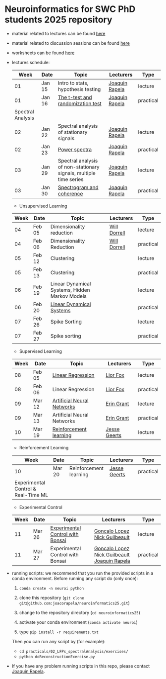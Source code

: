# Neuroinformatics for SWC PhD students 2025 repository

- material related to lectures can be found [here](https://github.com/joacorapela/neuroinformatics25/tree/master/lectures)

- material related to discussion sessions can be found [here](https://github.com/joacorapela/neuroinformatics25/tree/master/practicals)

- worksheets can be found [here](https://github.com/joacorapela/neuroinformatics25/tree/master/worksheets)

- <a name="lecturesSchedule"></a>lectures schedule:

    | Week | Date  | Topic | Lecturers | Type |
    |------|-------|-------|-----------|------|
    | 01 | Jan 15 | Intro to stats, hypothesis testing | [Joaquin Rapela](https://www.gatsby.ucl.ac.uk/) | lecture |
    | 01 | Jan 16 | [The t-test and randomization test](https://github.com/joacorapela/neuroinformatics24/blob/master/practicals/01_tTestAndRandomizationTests/introAndHipothesisTests.pdf) | [Joaquin Rapela](https://www.gatsby.ucl.ac.uk/~rapela) | practical |
    | Spectral Analysis |
    | 02 | Jan 22 | Spectral analysis of stationary signals | [Joaquin Rapela](https://www.gatsby.ucl.ac.uk/) | lecture |
    | 02 | Jan 23 | [Power spectra](https://github.com/joacorapela/neuroinformatics24/blob/master/practicals/02_LFPs_spectralAnalysis/spectralAnalysis.pdf) | [Joaquin Rapela](https://www.gatsby.ucl.ac.uk/~rapela) | practical |
    | 03 | Jan 29 | Spectral analysis of non-stationary signals, multiple time series | [Joaquin Rapela](https://www.gatsby.ucl.ac.uk/) | lecture |
    | 03 | Jan 30 | [Spectrogram and coherence](https://github.com/joacorapela/neuroinformatics24/blob/master/practicals/03_spectralAnalysisForNonStationarySignals/nonStationarySpectralAnalysis.pdf) | [Joaquin Rapela](https://www.gatsby.ucl.ac.uk/~rapela) | practical |


    - Unsupervised Learning

    | Week | Date  | Topic | Lecturers | Type |
    |------|-------|-------|-----------|------|
    | 04 | Feb 05 | Dimensionality reduction | [Will Dorrell](https://www.williamdorrell.co.uk/) | lecture |
    | 04 | Feb 06 | Dimensionality Reduction | [Will Dorrell](https://www.williamdorrell.co.uk/)| practical |
    | 05 | Feb 12 | Clustering | | lecture |
    | 05 | Feb 13 | Clustering | | practical |
    | 06 | Feb 19 | Linear Dynamical Systems, Hidden Markov Models | | lecture |
    | 06 | Feb 20 | [Linear Dynamical Systems](https://github.com/joacorapela/neuroinformatics24/blob/master/practicals/06_linearDynamicalSystems/README.md) | | practical |
    | 07 | Feb 26 | Spike Sorting | | lecture |
    | 07 | Feb 27 | Spike sorting | | practical |

    - Supervised Learning

    | Week | Date  | Topic | Lecturers | Type |
    |------|-------|-------|-----------|------|
    | 08 | Feb 05 | [Linear Regression](https://github.com/joacorapela/neuroinformatics24/blob/master/lectures/06_linearRegression/swc_neuroinformatics_linreg.pdf) | [Lior Fox](https://liorfox.github.io/) | lecture |
    | 08 | Feb 06 | Linear Regression | [Lior Fox](https://liorfox.github.io/) | practical |
    | 09 | Mar 12 | [Artificial Neural Networks](https://slides.com/eringrant/2024-03-07-swc-neural-nets-lecture/fullscreen?token=Gq60IrMy) | [Erin Grant](https://eringrant.github.io/) | lecture |
    | 09 | Mar 13 | Artificial Neural Networks | [Erin Grant](https://eringrant.github.io/) | practical |
    | 10 | Mar 19 | [Reinforcement learning](lectures/10_reinforcementLearning/RLinTheBrain_SWC_2024.pdf) | [Jesse Geerts](https://scholar.google.com/citations?user=4xusDVAAAAAJ&hl=en) | lecture |

    - Reinforcement  Learning

    | Week | Date  | Topic | Lecturers | Type |
    |------|-------|-------|-----------|------|
    | 10 | Mar 20 | Reinforcement learning | [Jesse Geerts](https://scholar.google.com/citations?user=4xusDVAAAAAJ&hl=en) | practical |
    | Experimental Control & Real-Time ML |


    - Experimental Control

    | Week | Date  | Topic | Lecturers | Type |
    |------|-------|-------|-----------|------|
    | 11 | Mar 26 | [Experimental Control with Bonsai](https://neurogears.org/neuroinformatics-2024/) | [Goncalo Lopez](https://neurogears.org/about-us/) [Nick Guilbeault](https://www.linkedin.com/in/ncguilbeault/) | lecture |
    | 11 | Mar 27 | Experimental Control with Bonsai | [Goncalo Lopez](https://neurogears.org/about-us/) [Nick Guilbeault](https://www.linkedin.com/in/ncguilbeault/) [Joaquin Rapela](https://www.gatsby.ucl.ac.uk/~rapela) | practical |

- running scripts: we recommend that you run the provided scripts in a conda environment. Before running any script do (only once):

    1. `conda create -n neuroi python`
    2. clone this repository (`git clone git@github.com:joacorapela/neuroinformatics25.git`)

    3. change to the repository directory (`cd neuroinformatics25`)
    4. activate your conda environment (`conda activate neuroi`)
    5. type `pip install -r requirements.txt`

    Then you can run any script by (for example):

    - `cd practicals/02_LFPs_spectralAnalysis/exercises/`
    - `python doReconstructionExercise.py`

- If you have any problem running scripts in this repo, please contact [Joaquin Rapela](https://www.gatsby.ucl.ac.uk/~rapela).

